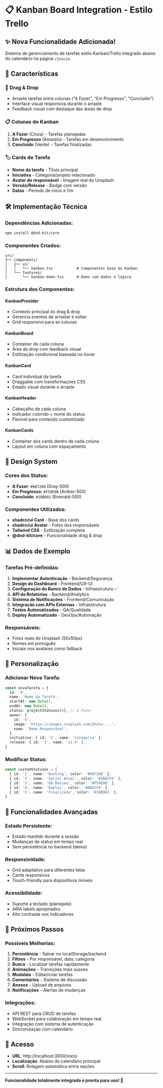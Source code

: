 # 📋 Kanban Board Integration - Estilo Trello

## ✨ Nova Funcionalidade Adicionada!

Sistema de gerenciamento de tarefas estilo Kanban/Trello integrado abaixo do calendário na página `/inicio`.

## 🎯 Características

### 🔄 **Drag & Drop**

- Arraste tarefas entre colunas ("A Fazer", "Em Progresso", "Concluído")
- Interface visual responsiva durante o arraste
- Feedback visual com destaque das áreas de drop

### 📋 **Colunas do Kanban**

1. **A Fazer** (Cinza) - Tarefas planejadas
2. **Em Progresso** (Amarelo) - Tarefas em desenvolvimento
3. **Concluído** (Verde) - Tarefas finalizadas

### 🏷️ **Cards de Tarefa**

- **Nome da tarefa** - Título principal
- **Iniciativa** - Categoria/projeto relacionado
- **Avatar do responsável** - Imagem real do Unsplash
- **Versão/Release** - Badge com versão
- **Datas** - Período de início e fim

## 🛠️ Implementação Técnica

### **Dependências Adicionadas:**

```bash
npm install @dnd-kit/core
```

### **Componentes Criados:**

```
src/
├── components/
│   ├── ui/
│   │   └── kanban.tsx           # Componentes base do Kanban
│   └── features/
│       └── kanban-demo.tsx      # Demo com dados e lógica
```

### **Estrutura dos Componentes:**

#### **KanbanProvider**

- Contexto principal do drag & drop
- Gerencia eventos de arrastar e soltar
- Grid responsivo para as colunas

#### **KanbanBoard**

- Container de cada coluna
- Área de drop com feedback visual
- Estilização condicional baseada no hover

#### **KanbanCard**

- Card individual da tarefa
- Draggable com transformações CSS
- Estado visual durante o arraste

#### **KanbanHeader**

- Cabeçalho de cada coluna
- Indicador colorido + nome do status
- Flexível para conteúdo customizado

#### **KanbanCards**

- Container dos cards dentro de cada coluna
- Layout em coluna com espaçamento

## 🎨 Design System

### **Cores dos Status:**

- **A Fazer**: `#6B7280` (Gray-500)
- **Em Progresso**: `#F59E0B` (Amber-500)
- **Concluído**: `#10B981` (Emerald-500)

### **Componentes Utilizados:**

- **shadcn/ui Card** - Base dos cards
- **shadcn/ui Avatar** - Fotos dos responsáveis
- **Tailwind CSS** - Estilização completa
- **@dnd-kit/core** - Funcionalidade drag & drop

## 📊 Dados de Exemplo

### **Tarefas Pré-definidas:**

1. **Implementar Autenticação** - Backend/Segurança
2. **Design do Dashboard** - Frontend/UX-UI
3. **Configuração do Banco de Dados** - Infraestrutura ✅
4. **API de Relatórios** - Backend/Analytics
5. **Sistema de Notificações** - Frontend/Comunicação
6. **Integração com APIs Externas** - Infraestrutura
7. **Testes Automatizados** - QA/Qualidade
8. **Deploy Automatizado** - DevOps/Automação

### **Responsáveis:**

- Fotos reais do Unsplash (50x50px)
- Nomes em português
- Iniciais nos avatares como fallback

## 🔧 Personalização

### **Adicionar Nova Tarefa:**

```typescript
const novaTarefa = {
  id: '9',
  name: 'Nome da Tarefa',
  startAt: new Date(),
  endAt: new Date(),
  status: projectStatuses[0], // A Fazer
  owner: {
    id: '9',
    image: 'https://images.unsplash.com/photo-...',
    name: 'Nome Responsável',
  },
  initiative: { id: '1', name: 'Categoria' },
  release: { id: '1', name: 'v1.0' },
}
```

### **Modificar Status:**

```typescript
const customStatuses = [
  { id: '1', name: 'Backlog', color: '#6B7280' },
  { id: '2', name: 'Sprint Atual', color: '#3B82F6' },
  { id: '3', name: 'Em Review', color: '#F59E0B' },
  { id: '4', name: 'Deploy', color: '#8B5CF6' },
  { id: '5', name: 'Finalizado', color: '#10B981' },
]
```

## 🚀 Funcionalidades Avançadas

### **Estado Persistente:**

- Estado mantido durante a sessão
- Mudanças de status em tempo real
- Sem persistência no backend (demo)

### **Responsividade:**

- Grid adaptativo para diferentes telas
- Cards responsivos
- Touch-friendly para dispositivos móveis

### **Acessibilidade:**

- Suporte a teclado (planejado)
- ARIA labels apropriados
- Alto contraste nos indicadores

## 🎯 Próximos Passos

### **Possíveis Melhorias:**

1. **Persistência** - Salvar no localStorage/backend
2. **Filtros** - Por responsável, data, categoria
3. **Busca** - Localizar tarefas rapidamente
4. **Animações** - Transições mais suaves
5. **Modalais** - Editar/criar tarefas
6. **Comentários** - Sistema de discussão
7. **Anexos** - Upload de arquivos
8. **Notificações** - Alertas de mudanças

### **Integrações:**

- API REST para CRUD de tarefas
- WebSocket para colaboração em tempo real
- Integração com sistema de autenticação
- Sincronização com calendário

## 📱 Acesso

- **URL**: http://localhost:3000/inicio
- **Localização**: Abaixo do calendário principal
- **Scroll**: Rolagem automática entre seções

---

**Funcionalidade totalmente integrada e pronta para uso! 🎉**
